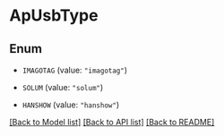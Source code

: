 # ApUsbType

## Enum


* `IMAGOTAG` (value: `"imagotag"`)

* `SOLUM` (value: `"solum"`)

* `HANSHOW` (value: `"hanshow"`)


[[Back to Model list]](../README.md#documentation-for-models) [[Back to API list]](../README.md#documentation-for-api-endpoints) [[Back to README]](../README.md)


